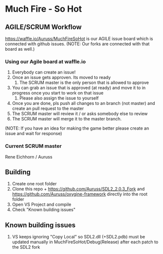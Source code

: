 Much Fire - So Hot
==================

AGILE/SCRUM Workflow
--------
https://waffle.io/Auruss/MuchFireSoHot is our AGILE issue board which is connected with github issues.
(NOTE: Our forks are connected with that board as well.)

### Using our Agile board at waffle.io
1. Everybody can create an issue!
2. Once an issue gets approven. Its moved to ready 
	1. The SCRUM master is the only person that is allowed to approve
3. You can grab an issue that is approved (at ready) and move it to in progress once you start to work on that issue
	1. Please also assign the issue to yourself
4. Once you are done, pls push all changes to an branch (not master) and create an pull request to the master
5. The SCRUM master will review it / or asks somebody else to review
6. The SCRUM master will merge it to the master branch.

(NOTE: If you have an idea for making the game better please create an issue and wait for response)

### Current SCRUM master
Rene Eichhorn / Auruss

Building
--------
1. Create one root folder
2. Clone this repo + https://github.com/Auruss/SDL2_2.0.3_Fork and https://github.com/Auruss/oxygine-framework directly into the root folder
3. Open VS Project and compile
4. Check "Known building issues"

Known building issues 
---------------------
1. VS keeps ignoring "Copy Local" so SDL2.dll (+SDL2.pdb) must be updated manually in MuchFireSoHot/Debug(Release) after each patch to the SDL2 fork
